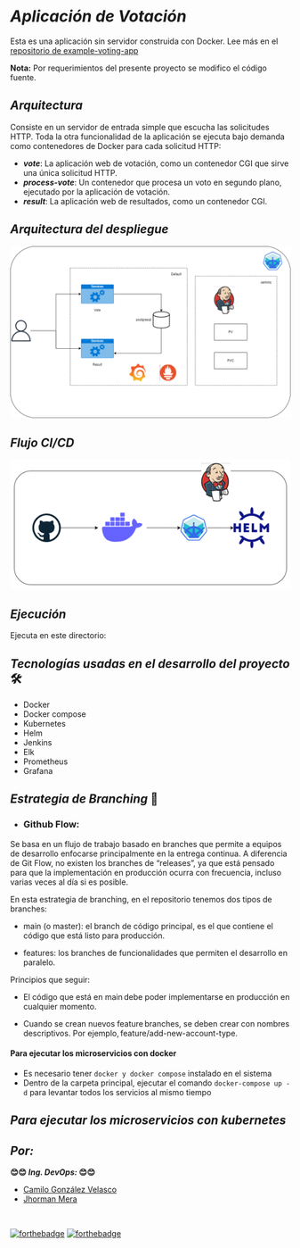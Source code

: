 # <b> **_Aplicación de Votación_** </b>

Esta es una aplicación sin servidor construida con Docker. Lee más en el [repositorio de example-voting-app](https://github.com/bfirsh/funker-example-voting-app)

**Nota:** Por requerimientos del presente proyecto se modifico el código fuente.

## <b> _Arquitectura_ </b>

Consiste en un servidor de entrada simple que escucha las solicitudes HTTP. Toda la otra funcionalidad de la aplicación se ejecuta bajo demanda como contenedores de Docker para cada solicitud HTTP:

- **_vote_**: La aplicación web de votación, como un contenedor CGI que sirve una única solicitud HTTP.
- **_process-vote_**: Un contenedor que procesa un voto en segundo plano, ejecutado por la aplicación de votación.
- **_result_**: La aplicación web de resultados, como un contenedor CGI.

## <b> _Arquitectura del despliegue_ </b>

![Arquitectura](img/arquitectura.png)

## <b> _Flujo CI/CD_ </b>

![Diagrama](img/pipeline.png)

## <b> _Ejecución_ </b>

Ejecuta en este directorio:




## <b> _Tecnologías usadas en el desarrollo del proyecto_ </b> 🛠️

* Docker
* Docker compose
* Kubernetes
* Helm
* Jenkins
* Elk
* Prometheus
* Grafana

## <b> _Estrategia de Branching_ </b> 📄

* ### Github Flow: 
Se basa en un flujo de trabajo basado en branches que permite a equipos de desarrollo enfocarse principalmente en la entrega continua. A diferencia de Git Flow, no existen los branches de “releases”, ya que está pensado para que la implementación en producción ocurra con frecuencia, incluso varias veces al día si es posible. 

En esta estrategia de branching, en el repositorio tenemos dos tipos de branches: 

- main (o master): el branch de código principal, es el que contiene el código que está listo para producción. 

- features: los branches de funcionalidades que permiten el desarrollo en paralelo. 

Principios que seguir: 

- El código que está en main debe poder implementarse en producción en cualquier momento. 

- Cuando se crean nuevos feature branches, se deben crear con nombres descriptivos. Por ejemplo, feature/add-new-account-type. 

#### Para ejecutar los microservicios con docker

- Es necesario tener ````docker y docker compose```` instalado en el sistema
- Dentro de la carpeta principal, ejecutar el comando ````docker-compose up -d```` para levantar todos los servicios al mismo tiempo 

## <b> _Para ejecutar los microservicios con kubernetes_ </B>

  


## <b> _Por:_ </b>
<b> 😊😊 _**Ing. DevOps:**_ 😊😊 </b>

+ [Camilo González Velasco](https://github.com/camilogonzalez7424 "Camilo G.")
+ [Jhorman Mera](https://github.com/JhormanMera "Jhorman M.")


<br>

[![forthebadge](https://forthebadge.com/images/badges/made-with-javascript.svg)](https://forthebadge.com)
[![forthebadge](https://forthebadge.com/images/badges/built-with-love.svg)](https://forthebadge.com)

<!--[![forthebadge](https://forthebadge.com/images/badges/docker-container.svg)](https://forthebadge.com)-->
